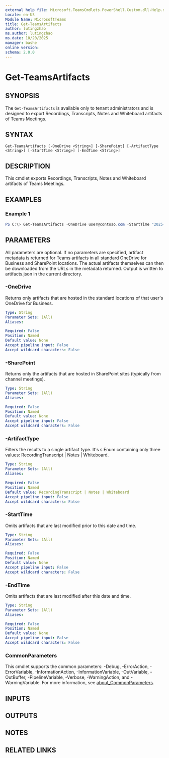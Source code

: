 ```yaml
---
external help file: Microsoft.TeamsCmdlets.PowerShell.Custom.dll-Help.xml
Locale: en-US
Module Name: MicrosoftTeams
title: Get-TeamsArtifacts
author: lutingzhao
ms.author: lutingzhao
ms.date: 10/20/2025
manager: bashe
online version:
schema: 2.0.0
---
```


# Get-TeamsArtifacts

## SYNOPSIS
The `Get-TeamsArtifacts` is available only to tenant administrators and is designed to export Recordings, Transcripts, Notes and Whiteboard artifacts of Teams Meetings.

## SYNTAX
```
Get-TeamsArtifacts [-OneDrive <String>] [-SharePoint] [-ArtifactType <String>] [-StartTime <String>] [-EndTime <String>]
```

## DESCRIPTION
This cmdlet exports Recordings, Transcripts, Notes and Whiteboard artifacts of Teams Meetings.

## EXAMPLES

### Example 1
```powershell
PS C:\> Get-TeamsArtifacts -OneDrive user@contoso.com -StartTime "2025-06-20" -EndTime "2025-06-26"
```

## PARAMETERS
All parameters are optional. If no parameters are specified, artifact metadata is returned for Teams artifacts in all standard OneDrive for Business and SharePoint locations. The actual artifacts themselves can then be downloaded from the URLs in the metadata returned. Output is written to artifacts.json in the current directory.

### -OneDrive
Returns only artifacts that are hosted in the standard locations of that user's OneDrive for Business.

```yaml
Type: String
Parameter Sets: (All)
Aliases:

Required: False
Position: Named
Default value: None
Accept pipeline input: False
Accept wildcard characters: False
```

### -SharePoint
Returns only the artifacts that are hosted in SharePoint sites (typically from channel meetings).

```yaml
Type: String
Parameter Sets: (All)
Aliases:

Required: False
Position: Named
Default value: None
Accept pipeline input: False
Accept wildcard characters: False
```

### -ArtifactType
Filters the results to a single artifact type. It's s Enum containing only three values: RecordingTranscript | Notes | Whiteboard.

```yaml
Type: String
Parameter Sets: (All)
Aliases:

Required: False
Position: Named
Default value: RecordingTranscript | Notes | Whiteboard
Accept pipeline input: False
Accept wildcard characters: False
```

### -StartTime
Omits artifacts that are last modified prior to this date and time.

```yaml
Type: String
Parameter Sets: (All)
Aliases:

Required: False
Position: Named
Default value: None
Accept pipeline input: False
Accept wildcard characters: False
```

### -EndTime
Omits artifacts that are last modified after this date and time.

```yaml
Type: String
Parameter Sets: (All)
Aliases:

Required: False
Position: Named
Default value: None
Accept pipeline input: False
Accept wildcard characters: False
```

### CommonParameters
This cmdlet supports the common parameters: -Debug, -ErrorAction, -ErrorVariable, -InformationAction, -InformationVariable, -OutVariable, -OutBuffer, -PipelineVariable, -Verbose, -WarningAction, and -WarningVariable. For more information, see [about_CommonParameters](https://go.microsoft.com/fwlink/?LinkID=113216).

## INPUTS

## OUTPUTS

## NOTES

## RELATED LINKS
